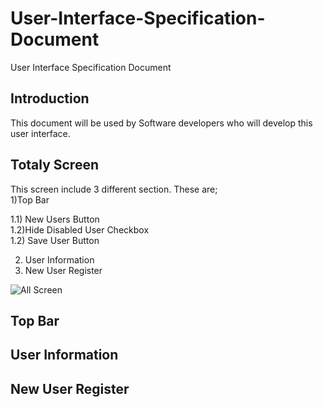 # User-Interface-Specification-Document
User Interface Specification Document

## Introduction
This document will be used by Software developers who will develop this user interface. 

## Totaly Screen
This screen include 3 different section. These are; <br>
1)Top Bar <br>

  1.1) New Users Button <br>
  1.2)Hide Disabled User Checkbox <br>
  1.2) Save User Button <br>
  
2) User Information
3) New User Register 
  
  ![All Screen](https://user-images.githubusercontent.com/53150892/179963321-40d3dfa9-8636-4d80-b9ad-2ef46cd3286b.PNG)
  
## Top Bar
  
  
## User Information
  
  
  
## New User Register

